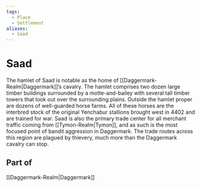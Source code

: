 ```yaml
---
tags:
  - Place
  - Settlement
aliases:
  - Saad
---
```

# Saad
The hamlet of Saad is notable as the home of [[Daggermark-Realm|Daggermark]]’s cavalry. The hamlet comprises two dozen large timber buildings surrounded by a motte-and-bailey with several tall timber towers that look out over the surrounding plains. Outside the hamlet proper are dozens of well-guarded horse farms. All of these horses are the interbred stock of the original Yenchabur stallions brought west in 4402 and are trained for war. Saad is also the primary trade center for all merchant traffic coming from [[Tymon-Realm|Tymon]], and as such is the most focused point of bandit aggression in Daggermark. The trade routes across this region are plagued by thievery, much more than the Daggermark cavalry can stop.

## Part of 
[[Daggermark-Realm|Daggermark]]